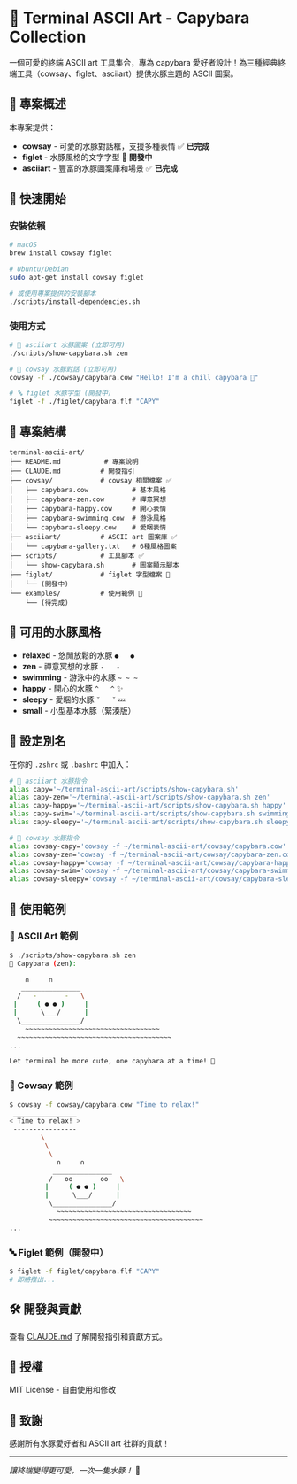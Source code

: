 # 🦫 Terminal ASCII Art - Capybara Collection

一個可愛的終端 ASCII art 工具集合，專為 capybara 愛好者設計！為三種經典終端工具（cowsay、figlet、asciiart）提供水豚主題的 ASCII 圖案。

## 🎯 專案概述

本專案提供：
- **cowsay** - 可愛的水豚對話框，支援多種表情 ✅ **已完成**
- **figlet** - 水豚風格的文字字型 🔄 **開發中**
- **asciiart** - 豐富的水豚圖案庫和場景 ✅ **已完成**

## 🚀 快速開始

### 安裝依賴
```bash
# macOS
brew install cowsay figlet

# Ubuntu/Debian
sudo apt-get install cowsay figlet

# 或使用專案提供的安裝腳本
./scripts/install-dependencies.sh
```

### 使用方式
```bash
# 🦫 asciiart 水豚圖案 (立即可用)
./scripts/show-capybara.sh zen

# 🐄 cowsay 水豚對話 (立即可用)
cowsay -f ./cowsay/capybara.cow "Hello! I'm a chill capybara 🌿"

# 🔤 figlet 水豚字型 (開發中)
figlet -f ./figlet/capybara.flf "CAPY"
```

## 📁 專案結構

```
terminal-ascii-art/
├── README.md           # 專案說明
├── CLAUDE.md          # 開發指引
├── cowsay/            # cowsay 相關檔案 ✅
│   ├── capybara.cow           # 基本風格
│   ├── capybara-zen.cow       # 禪意冥想
│   ├── capybara-happy.cow     # 開心表情
│   ├── capybara-swimming.cow  # 游泳風格
│   └── capybara-sleepy.cow    # 愛睏表情
├── asciiart/          # ASCII art 圖案庫 ✅
│   └── capybara-gallery.txt   # 6種風格圖案
├── scripts/           # 工具腳本 ✅
│   └── show-capybara.sh       # 圖案顯示腳本
├── figlet/            # figlet 字型檔案 🔄
│   └── (開發中)
└── examples/          # 使用範例 🔄
    └── (待完成)
```

## 🎨 可用的水豚風格

- **relaxed** - 悠閒放鬆的水豚 `●   ●`
- **zen** - 禪意冥想的水豚 `-   -`
- **swimming** - 游泳中的水豚 `~ ~ ~`
- **happy** - 開心的水豚 `^   ^` ✨
- **sleepy** - 愛睏的水豚 `˘   ˘` 💤
- **small** - 小型基本水豚（緊湊版）

## 🔧 設定別名

在你的 `.zshrc` 或 `.bashrc` 中加入：

```bash
# 🦫 asciiart 水豚指令
alias capy='~/terminal-ascii-art/scripts/show-capybara.sh'
alias capy-zen='~/terminal-ascii-art/scripts/show-capybara.sh zen'
alias capy-happy='~/terminal-ascii-art/scripts/show-capybara.sh happy'
alias capy-swim='~/terminal-ascii-art/scripts/show-capybara.sh swimming'
alias capy-sleepy='~/terminal-ascii-art/scripts/show-capybara.sh sleepy'

# 🐄 cowsay 水豚指令
alias cowsay-capy='cowsay -f ~/terminal-ascii-art/cowsay/capybara.cow'
alias cowsay-zen='cowsay -f ~/terminal-ascii-art/cowsay/capybara-zen.cow'
alias cowsay-happy='cowsay -f ~/terminal-ascii-art/cowsay/capybara-happy.cow'
alias cowsay-swim='cowsay -f ~/terminal-ascii-art/cowsay/capybara-swimming.cow'
alias cowsay-sleepy='cowsay -f ~/terminal-ascii-art/cowsay/capybara-sleepy.cow'
```

## 📸 使用範例

### 🦫 ASCII Art 範例
```bash
$ ./scripts/show-capybara.sh zen
🦫 Capybara (zen):

    ∩     ∩
   _______________
  /   -       -   \
 |     ( ● ● )     |
 |      \___/      |
  \_______________/
    ~~~~~~~~~~~~~~~~~~~~~~~~~~~~~~~~~~
  ~~~~~~~~~~~~~~~~~~~~~~~~~~~~~~~~~~~~~~~
...

Let terminal be more cute, one capybara at a time! 🦫
```

### 🐄 Cowsay 範例
```bash
$ cowsay -f cowsay/capybara.cow "Time to relax!"
 ________________
< Time to relax! >
 ----------------
        \
         \
          \
            ∩     ∩
           _______________
          /   oo       oo   \
         |     ( ● ● )     |
         |      \___/      |
          \_______________/
            ~~~~~~~~~~~~~~~~~~~~~~~~~~~~~~~~~~
          ~~~~~~~~~~~~~~~~~~~~~~~~~~~~~~~~~~~~~~~
...
```

### 🔤 Figlet 範例（開發中）
```bash
$ figlet -f figlet/capybara.flf "CAPY"
# 即將推出...
```

## 🛠️ 開發與貢獻

查看 [CLAUDE.md](./CLAUDE.md) 了解開發指引和貢獻方式。

## 📄 授權

MIT License - 自由使用和修改

## 🙏 致謝

感謝所有水豚愛好者和 ASCII art 社群的貢獻！

---

*讓終端變得更可愛，一次一隻水豚！* 🦫